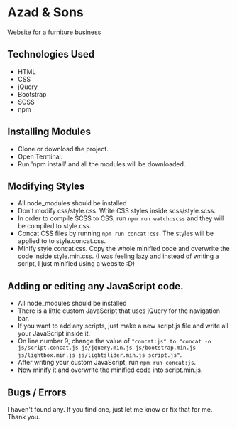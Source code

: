 # Azad & Sons
Website for a furniture business

## Technologies Used
- HTML
- CSS
- jQuery
- Bootstrap
- SCSS
- npm

## Installing Modules
- Clone or download the project.
- Open Terminal.
- Run 'npm install' and all the modules will be downloaded.

## Modifying Styles
- All node_modules should be installed
- Don't modify css/style.css. Write CSS styles inside scss/style.scss.
- In order to compile SCSS to CSS, run `npm run watch:scss` and they will be compiled to style.css.
- Concat CSS files by running `npm run concat:css`. The styles will be applied to to style.concat.css.
- Minify style.concat.css. Copy the whole minified code and overwrite the code inside style.min.css. (I was feeling lazy and instead of writing a script, I just minified using a website :D)

## Adding or editing any JavaScript code.
- All node_modules should be installed
- There is a little custom JavaScript that uses jQuery for the navigation bar.
- If you want to add any scripts, just make a new script.js file and write all your JavaScript inside it.
- On line number 9, change the value of `"concat:js" to "concat -o js/script.concat.js js/jquery.min.js js/bootstrap.min.js js/lightbox.min.js js/lightslider.min.js script.js"`.
- After writing your custom JavaScript, run `npm run concat:js`.
- Now minify it and overwrite the minified code into script.min.js.

## Bugs / Errors

I haven't found any. If you find one, just let me know or fix that for me. Thank you.
